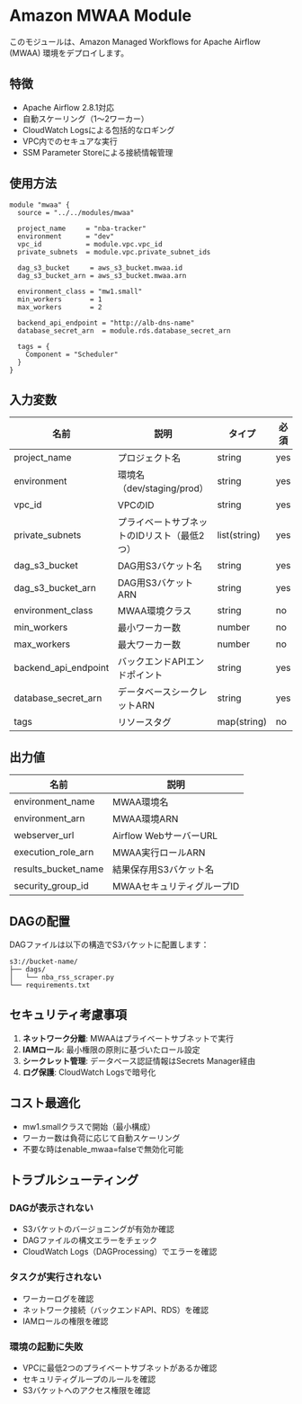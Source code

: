 # Amazon MWAA Module

このモジュールは、Amazon Managed Workflows for Apache Airflow (MWAA) 環境をデプロイします。

## 特徴

- Apache Airflow 2.8.1対応
- 自動スケーリング（1〜2ワーカー）
- CloudWatch Logsによる包括的なロギング
- VPC内でのセキュアな実行
- SSM Parameter Storeによる接続情報管理

## 使用方法

```hcl
module "mwaa" {
  source = "../../modules/mwaa"
  
  project_name     = "nba-tracker"
  environment      = "dev"
  vpc_id           = module.vpc.vpc_id
  private_subnets  = module.vpc.private_subnet_ids
  
  dag_s3_bucket     = aws_s3_bucket.mwaa.id
  dag_s3_bucket_arn = aws_s3_bucket.mwaa.arn
  
  environment_class = "mw1.small"
  min_workers       = 1
  max_workers       = 2
  
  backend_api_endpoint = "http://alb-dns-name"
  database_secret_arn  = module.rds.database_secret_arn
  
  tags = {
    Component = "Scheduler"
  }
}
```

## 入力変数

| 名前 | 説明 | タイプ | 必須 |
|------|------|--------|------|
| project_name | プロジェクト名 | string | yes |
| environment | 環境名（dev/staging/prod） | string | yes |
| vpc_id | VPCのID | string | yes |
| private_subnets | プライベートサブネットのIDリスト（最低2つ） | list(string) | yes |
| dag_s3_bucket | DAG用S3バケット名 | string | yes |
| dag_s3_bucket_arn | DAG用S3バケットARN | string | yes |
| environment_class | MWAA環境クラス | string | no |
| min_workers | 最小ワーカー数 | number | no |
| max_workers | 最大ワーカー数 | number | no |
| backend_api_endpoint | バックエンドAPIエンドポイント | string | yes |
| database_secret_arn | データベースシークレットARN | string | yes |
| tags | リソースタグ | map(string) | no |

## 出力値

| 名前 | 説明 |
|------|------|
| environment_name | MWAA環境名 |
| environment_arn | MWAA環境ARN |
| webserver_url | Airflow WebサーバーURL |
| execution_role_arn | MWAA実行ロールARN |
| results_bucket_name | 結果保存用S3バケット名 |
| security_group_id | MWAAセキュリティグループID |

## DAGの配置

DAGファイルは以下の構造でS3バケットに配置します：

```
s3://bucket-name/
├── dags/
│   └── nba_rss_scraper.py
└── requirements.txt
```

## セキュリティ考慮事項

1. **ネットワーク分離**: MWAAはプライベートサブネットで実行
2. **IAMロール**: 最小権限の原則に基づいたロール設定
3. **シークレット管理**: データベース認証情報はSecrets Manager経由
4. **ログ保護**: CloudWatch Logsで暗号化

## コスト最適化

- mw1.smallクラスで開始（最小構成）
- ワーカー数は負荷に応じて自動スケーリング
- 不要な時はenable_mwaa=falseで無効化可能

## トラブルシューティング

### DAGが表示されない
- S3バケットのバージョニングが有効か確認
- DAGファイルの構文エラーをチェック
- CloudWatch Logs（DAGProcessing）でエラーを確認

### タスクが実行されない
- ワーカーログを確認
- ネットワーク接続（バックエンドAPI、RDS）を確認
- IAMロールの権限を確認

### 環境の起動に失敗
- VPCに最低2つのプライベートサブネットがあるか確認
- セキュリティグループのルールを確認
- S3バケットへのアクセス権限を確認